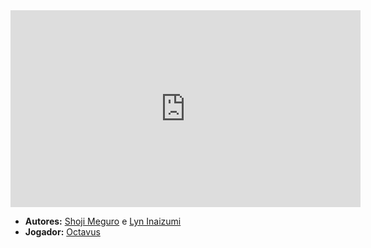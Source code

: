 <iframe width="560" height="315" src="https://www.youtube.com/embed/r47XMimB2sw?si=DHWy67i3vgY0ZYBC" title="YouTube video player" frameborder="0" allow="accelerometer; autoplay; clipboard-write; encrypted-media; gyroscope; picture-in-picture; web-share" referrerpolicy="strict-origin-when-cross-origin" allowfullscreen></iframe>

- **Autores:** [Shoji Meguro](../Autores/Shoji%20Meguro.md) e [Lyn Inaizumi](../Autores/Lyn%20Inaizumi.md)
- **Jogador:** [Octavus](content/Jogadores/Octavus.md)